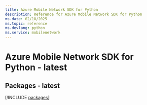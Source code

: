 ```yaml
---
title: Azure Mobile Network SDK for Python
description: Reference for Azure Mobile Network SDK for Python
ms.date: 02/18/2025
ms.topic: reference
ms.devlang: python
ms.service: mobilenetwork
---
```

# Azure Mobile Network SDK for Python - latest
## Packages - latest
[!INCLUDE [packages](mobile-network-index.md)]